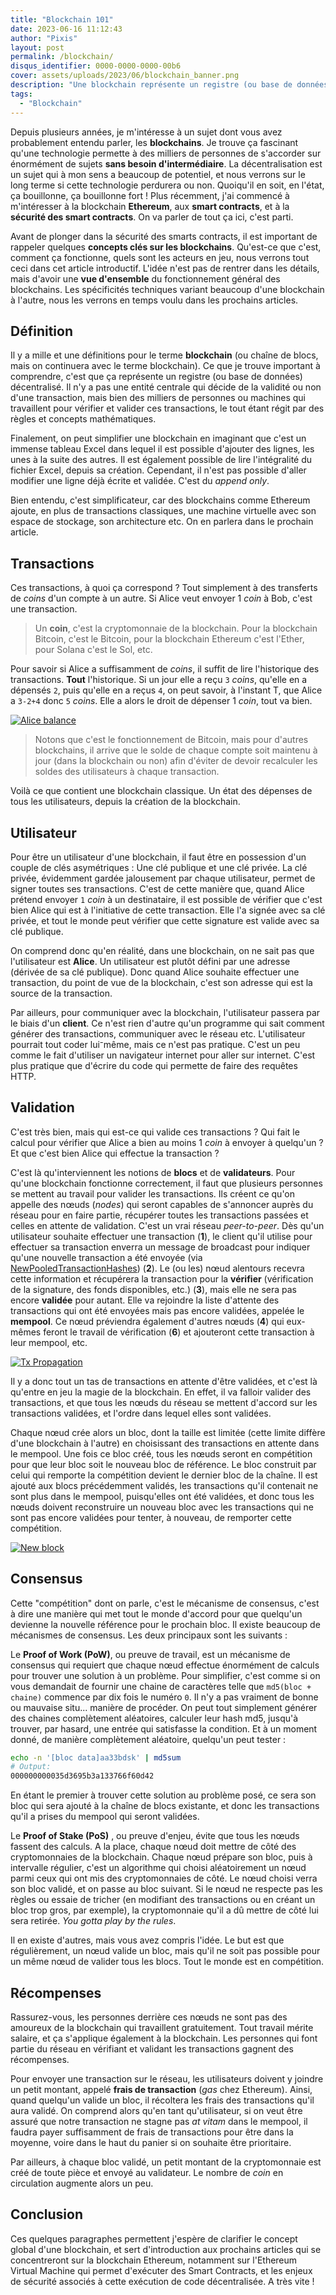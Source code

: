 ```yaml
---
title: "Blockchain 101"
date: 2023-06-16 11:12:43
author: "Pixis"
layout: post
permalink: /blockchain/
disqus_identifier: 0000-0000-0000-00b6
cover: assets/uploads/2023/06/blockchain_banner.png
description: "Une blockchain représente un registre (ou base de données) décentralisé. Il n'y a pas une entité centrale qui décide de la validité ou non d'une transaction, mais bien des milliers de personnes ou machines qui travaillent pour vérifier et valider ces transactions, le tout étant régit par des règles et concepts mathématiques bien précis."
tags:
  - "Blockchain"
---
```



Depuis plusieurs années, je m'intéresse à un sujet dont vous avez probablement entendu parler, les **blockchains**. Je trouve ça fascinant qu'une technologie permette à des milliers de personnes de s'accorder sur énormément de sujets **sans besoin d'intermédiaire**. La décentralisation est un sujet qui à mon sens a beaucoup de potentiel, et nous verrons sur le long terme si cette technologie perdurera ou non. Quoiqu'il en soit, en l'état, ça bouillonne, ça bouillonne fort ! Plus récemment, j'ai commencé à m'intéresser à la blockchain **Ethereum**, aux **smart contracts**, et à la **sécurité des smart contracts**. On va parler de tout ça ici, c'est parti.

<!--more-->

Avant de plonger dans la sécurité des smarts contracts, il est important de rappeler quelques **concepts clés sur les blockchains**. Qu'est-ce que c'est, comment ça fonctionne, quels sont les acteurs en jeu, nous verrons tout ceci dans cet article introductif. L'idée n'est pas de rentrer dans les détails, mais d'avoir une **vue d'ensemble** du fonctionnement général des blockchains. Les spécificités techniques variant beaucoup d'une blockchain à l'autre, nous les verrons en temps voulu dans les prochains articles.

## Définition

Il y a mille et une définitions pour le terme **blockchain** (ou chaîne de blocs, mais on continuera avec le terme blockchain). Ce que je trouve important à comprendre, c'est que ça représente un registre (ou base de données) décentralisé. Il n'y a pas une entité centrale qui décide de la validité ou non d'une transaction, mais bien des milliers de personnes ou machines qui travaillent pour vérifier et valider ces transactions, le tout étant régit par des règles et concepts mathématiques.

Finalement, on peut simplifier une blockchain en imaginant que c'est un immense tableau Excel dans lequel il est possible d'ajouter des lignes, les unes à la suite des autres. Il est également possible de lire l'intégralité du fichier Excel, depuis sa création. Cependant, il n'est pas possible d'aller modifier une ligne déjà écrite et validée. C'est du _append only_.

Bien entendu, c'est simplificateur, car des blockchains comme Ethereum ajoute, en plus de transactions classiques, une machine virtuelle avec son espace de stockage, son architecture etc. On en parlera dans le prochain article.

## Transactions

Ces transactions, à quoi ça correspond ? Tout simplement à des transferts de _coins_ d'un compte à un autre. Si Alice veut envoyer 1 _coin_ à Bob, c'est une transaction.

> Un **coin**, c'est la cryptomonnaie de la blockchain. Pour la blockchain Bitcoin, c'est le Bitcoin, pour la blockchain Ethereum c'est l'Ether, pour Solana c'est le Sol, etc.

Pour savoir si Alice a suffisamment de _coins_, il suffit de lire l'historique des transactions. **Tout** l'historique. Si un jour elle a reçu `3` _coins_, qu'elle en a dépensés `2`, puis qu'elle en a reçus `4`, on peut savoir, à l'instant T, que Alice a `3-2+4` donc `5` _coins_. Elle a alors le droit de dépenser 1 _coin_, tout va bien.

[![Alice balance](/assets/uploads/2023/06/alice_balance.png)](/assets/uploads/2023/06/alice_balance.png)

> Notons que c'est le fonctionnement de Bitcoin, mais pour d'autres blockchains, il arrive que le solde de chaque compte soit maintenu à jour (dans la blockchain ou non) afin d'éviter de devoir recalculer les soldes des utilisateurs à chaque transaction.

Voilà ce que contient une blockchain classique. Un état des dépenses de tous les utilisateurs, depuis la création de la blockchain.

## Utilisateur

Pour être un utilisateur d'une blockchain, il faut être en possession d'un couple de clés asymétriques : Une clé publique et une clé privée. La clé privée, évidemment gardée jalousement par chaque utilisateur, permet de signer toutes ses transactions. C'est de cette manière que, quand Alice prétend envoyer `1` _coin_ à un destinataire, il est possible de vérifier que c'est bien Alice qui est à l'initiative de cette transaction. Elle l'a signée avec sa clé privée, et tout le monde peut vérifier que cette signature est valide avec sa clé publique.

On comprend donc qu'en réalité, dans une blockchain, on ne sait pas que l'utilisateur est **Alice**. Un utilisateur est plutôt défini par une adresse (dérivée de sa clé publique). Donc quand Alice souhaite effectuer une transaction, du point de vue de la blockchain, c'est son adresse qui est la source de la transaction.

Par ailleurs, pour communiquer avec la blockchain, l'utilisateur passera par le biais d'un **client**. Ce n'est rien d'autre qu'un programme qui sait comment générer des transactions, communiquer avec le réseau etc. L'utilisateur pourrait tout coder lui⁻même, mais ce n'est pas pratique. C'est un peu comme le fait d'utiliser un navigateur internet pour aller sur internet. C'est plus pratique que d'écrire du code qui permette de faire des requêtes HTTP.

## Validation

C'est très bien, mais qui est-ce qui valide ces transactions ? Qui fait le calcul pour vérifier que Alice a bien au moins 1 _coin_ à envoyer à quelqu'un ? Et que c'est bien Alice qui effectue la transaction ?

C'est là qu'interviennent les notions de **blocs** et de **validateurs**. Pour qu'une blockchain fonctionne correctement, il faut que plusieurs personnes se mettent au travail pour valider les transactions. Ils créent ce qu'on appelle des nœuds (_nodes_) qui seront capables de s'annoncer auprès du réseau pour en faire partie, récupérer toutes les transactions passées et celles en attente de validation. C'est un vrai réseau _peer-to-peer_. Dès qu'un utilisateur souhaite effectuer une transaction (**1**), le client qu'il utilise pour effectuer sa transaction enverra un message de broadcast pour indiquer qu'une nouvelle transaction a été envoyée (via [NewPooledTransactionHashes](https://eips.ethereum.org/EIPS/eip-2464)) (**2**). Le (ou les) nœud alentours recevra cette information et récupérera la transaction pour la **vérifier** (vérification de la signature, des fonds disponibles, etc.) (**3**), mais elle ne sera pas encore **validée** pour autant. Elle va rejoindre la liste d'attente des transactions qui ont été envoyées mais pas encore validées, appelée le **mempool**. Ce nœud préviendra également d'autres nœuds (**4**) qui eux-mêmes feront le travail de vérification (**6**) et ajouteront cette transaction à leur mempool, etc.

[![Tx Propagation](/assets/uploads/2023/06/tx_propagation.png)](/assets/uploads/2023/06/tx_propagation.png)

Il y a donc tout un tas de transactions en attente d'être validées, et c'est là qu'entre en jeu la magie de la blockchain. En effet, il va falloir valider des transactions, et que tous les nœuds du réseau se mettent d'accord sur les transactions validées, et l'ordre dans lequel elles sont validées.

Chaque nœud crée alors un bloc, dont la taille est limitée (cette limite diffère d'une blockchain à l'autre) en choisissant des transactions en attente dans le mempool. Une fois ce bloc créé, tous les nœuds seront en compétition pour que leur bloc soit le nouveau bloc de référence. Le bloc construit par celui qui remporte la compétition devient le dernier bloc de la chaîne. Il est ajouté aux blocs précédemment validés, les transactions qu'il contenait ne sont plus dans le mempool, puisqu'elles ont été validées, et donc tous les nœuds doivent reconstruire un nouveau bloc avec les transactions qui ne sont pas encore validées pour tenter, à nouveau, de remporter cette compétition.

[![New block](/assets/uploads/2023/06/blockchain_new_block.png)](/assets/uploads/2023/06/blockchain_new_block.png)


## Consensus

Cette "compétition" dont on parle, c'est le mécanisme de consensus, c'est à dire une manière qui met tout le monde d'accord pour que quelqu'un devienne la nouvelle référence pour le prochain bloc. Il existe beaucoup de mécanismes de consensus. Les deux principaux sont les suivants :

Le **Proof of Work (PoW)**, ou preuve de travail, est un mécanisme de consensus qui requiert que chaque nœud effectue énormément de calculs pour trouver une solution à un problème. Pour simplifier, c'est comme si on vous demandait de fournir une chaine de caractères telle que `md5(bloc + chaine)` commence par dix fois le numéro `0`. Il n'y a pas vraiment de bonne ou mauvaise situ... manière de procéder. On peut tout simplement générer des chaines complètement aléatoires, calculer leur hash md5, jusqu'à trouver, par hasard, une entrée qui satisfasse la condition. Et à un moment donné, de manière complètement aléatoire, quelqu'un peut tester :

```bash
echo -n '[bloc data]aa33bdsk' | md5sum
# Output:
000000000035d3695b3a133766f60d42
```

En étant le premier à trouver cette solution au problème posé, ce sera son bloc qui sera ajouté à la chaîne de blocs existante, et donc les transactions qu'il a prises du mempool qui seront validées.

Le **Proof of Stake (PoS)** , ou preuve d'enjeu, évite que tous les nœuds fassent des calculs. A la place, chaque nœud doit mettre de côté des cryptomonnaies de la blockchain. Chaque nœud prépare son bloc, puis à intervalle régulier, c'est un algorithme qui choisi aléatoirement un nœud parmi ceux qui ont mis des cryptomonnaies de côté. Le nœud choisi verra son bloc validé, et on passe au bloc suivant. Si le nœud ne respecte pas les règles ou essaie de tricher (en modifiant des transactions ou en créant un bloc trop gros, par exemple), la cryptomonnaie qu'il a dû mettre de côté lui sera retirée. _You gotta play by the rules_.

Il en existe d'autres, mais vous avez compris l'idée. Le but est que régulièrement, un nœud valide un bloc, mais qu'il ne soit pas possible pour un même nœud de valider tous les blocs. Tout le monde est en compétition.


## Récompenses

Rassurez-vous, les personnes derrière ces nœuds ne sont pas des amoureux de la blockchain qui travaillent gratuitement. Tout travail mérite salaire, et ça s'applique également à la blockchain. Les personnes qui font partie du réseau en vérifiant et validant les transactions gagnent des récompenses.

Pour envoyer une transaction sur le réseau, les utilisateurs doivent y joindre un petit montant, appelé **frais de transaction** (_gas_ chez Ethereum). Ainsi, quand quelqu'un valide un bloc, il récoltera les frais des transactions qu'il aura validé. On comprend alors qu'en tant qu'utilisateur, si on veut être assuré que notre transaction ne stagne pas _at vitam_ dans le mempool, il faudra payer suffisamment de frais de transactions pour être dans la moyenne, voire dans le haut du panier si on souhaite être prioritaire.

Par ailleurs, à chaque bloc validé, un petit montant de la cryptomonnaie est créé de toute pièce et envoyé au validateur. Le nombre de _coin_ en circulation augmente alors un peu.

## Conclusion

Ces quelques paragraphes permettent j'espère de clarifier le concept global d'une blockchain, et sert d'introduction aux prochains articles qui se concentreront sur la blockchain Ethereum, notamment sur l'Ethereum Virtual Machine qui permet d'exécuter des Smart Contracts, et les enjeux de sécurité associés à cette exécution de code décentralisée. A très vite !